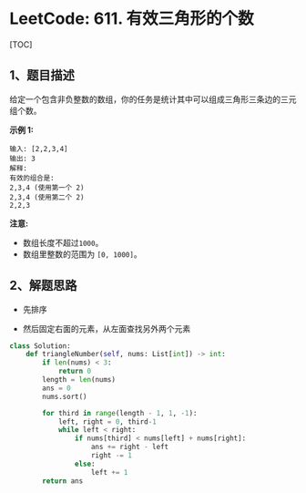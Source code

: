 # LeetCode: 611. 有效三角形的个数

[TOC]

## 1、题目描述

给定一个包含非负整数的数组，你的任务是统计其中可以组成三角形三条边的三元组个数。

**示例 1:**

```
输入: [2,2,3,4]
输出: 3
解释:
有效的组合是: 
2,3,4 (使用第一个 2)
2,3,4 (使用第二个 2)
2,2,3
```


**注意:**

- 数组长度不超过`1000`。
- 数组里整数的范围为 `[0, 1000]`。



## 2、解题思路

- 先排序

- 然后固定右面的元素，从左面查找另外两个元素

  

```python
class Solution:
    def triangleNumber(self, nums: List[int]) -> int:
        if len(nums) < 3:
            return 0
        length = len(nums)
        ans = 0
        nums.sort()

        for third in range(length - 1, 1, -1):
            left, right = 0, third-1
            while left < right:
                if nums[third] < nums[left] + nums[right]:
                    ans += right - left
                    right -= 1
                else:
                    left += 1
        return ans
```

